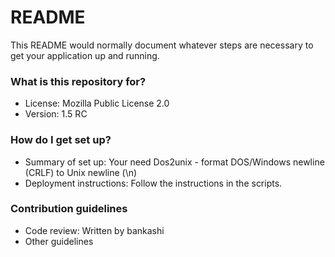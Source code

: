 # README #

This README would normally document whatever steps are necessary to get your application up and running.

### What is this repository for? ###

* License: Mozilla Public License 2.0 
* Version: 1.5 RC

### How do I get set up? ###

* Summary of set up: Your need Dos2unix - format DOS/Windows newline (CRLF) to Unix newline (\n)
* Deployment instructions: Follow the instructions in the scripts.

### Contribution guidelines ###

* Code review: Written by bankashi
* Other guidelines